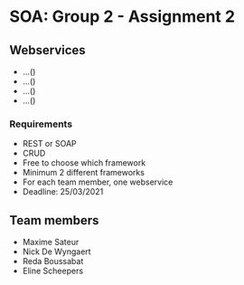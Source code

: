 # SOA: Group 2 - Assignment 2

## Webservices
* ...()
* ...()
* ...()
* ...()

### Requirements
* REST or SOAP
* CRUD
* Free to choose which framework
* Minimum 2 different frameworks
* For each team member, one webservice
* Deadline: 25/03/2021

## Team members
* Maxime Sateur
* Nick De Wyngaert
* Reda Boussabat
* Eline Scheepers